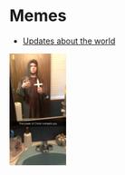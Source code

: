 

<head>
  <h1>Memes</h1> 
  <style>
    .posted-image{
    width: 100px;
    } 
</style>
</head> 
<body>
	<ul>
 <li><a href="news.html">Updates about the world</a></li>
</ul>

 <img src="sauce1.jpg" class="posted-image"> 
</body>
</html>

